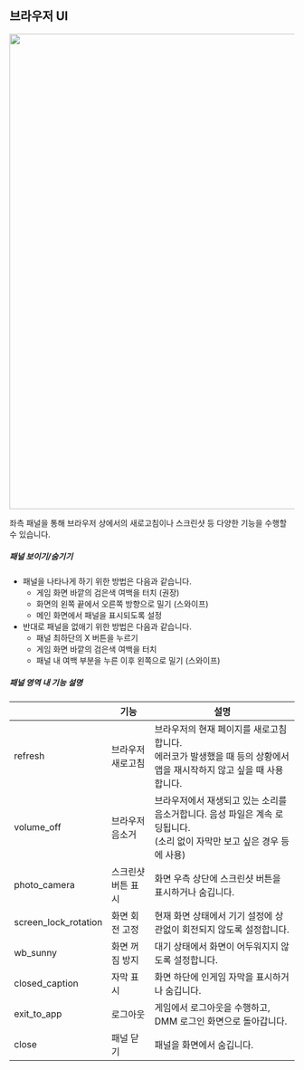 ## 브라우저 UI
<link rel="stylesheet" href="https://fonts.googleapis.com/css2?family=Material+Symbols+Outlined:opsz,wght,FILL,GRAD@40,400,0,0&icon_names=close,closed_caption,exit_to_app,photo_camera,refresh,screen_lock_rotation,volume_off" />
<link rel="stylesheet" href="https://fonts.googleapis.com/css2?family=Material+Symbols+Rounded:opsz,wght,FILL,GRAD@40,400,1,0&icon_names=wb_sunny" />


<img src="https://gotobrowser-docs.s3.ap-northeast-1.amazonaws.com/ko/game_screen.png"  width="840" style="max-width: 100%;" class="mb-3"/>

좌측 패널을 통해 브라우저 상에서의 새로고침이나 스크린샷 등 다양한 기능을 수행할 수 있습니다.  

##### 패널 보이기/숨기기
- 패널을 나타나게 하기 위한 방법은 다음과 같습니다.
  - 게임 화면 바깥의 검은색 여백을 터치 (권장)
  - 화면의 왼쪽 끝에서 오른쪽 방향으로 밀기 (스와이프)
  - 메인 화면에서 패널을 표시되도록 설정
- 반대로 패널을 없애기 위한 방법은 다음과 같습니다.
  - 패널 최하단의 X 버튼을 누르기
  - 게임 화면 바깥의 검은색 여백을 터치
  - 패널 내 여백 부분을 누른 이후 왼쪽으로 밀기 (스와이프)



##### 패널 영역 내 기능 설명
|  | 기능 | 설명 |
| --- | --- | --- |
| <span class="material-symbols-outlined">refresh</span>   | 브라우저 새로고침 | 브라우저의 현재 페이지를 새로고침합니다.<br/>에러코가 발생했을 때 등의 상황에서 앱을 재시작하지 않고 싶을 때 사용합니다. |
| <span class="material-symbols-outlined">volume_off</span>  | 브라우저 음소거 | 브라우저에서 재생되고 있는 소리를 음소거합니다. 음성 파일은 계속 로딩됩니다.<br/>(소리 없이 자막만 보고 싶은 경우 등에 사용) |
| <span class="material-symbols-outlined">photo_camera</span> | 스크린샷 버튼 표시 | 화면 우측 상단에 스크린샷 버튼을 표시하거나 숨깁니다. |
| <span class="material-symbols-outlined">screen_lock_rotation</span> | 화면 회전 고정 | 현재 화면 상태에서 기기 설정에 상관없이 회전되지 않도록 설정합니다. |
| <span class="material-symbols-rounded">wb_sunny</span> | 화면 꺼짐 방지 | 대기 상태에서 화면이 어두워지지 않도록 설정합니다. |
| <span class="material-symbols-outlined">closed_caption</span> | 자막 표시 | 화면 하단에 인게임 자막을 표시하거나 숨깁니다. |
| <span class="material-symbols-outlined">exit_to_app</span> | 로그아웃 | 게임에서 로그아웃을 수행하고, DMM 로그인 화면으로 돌아갑니다. |
| <span class="material-symbols-outlined">close</span> | 패널 닫기 | 패널을 화면에서 숨깁니다. |